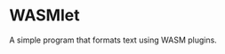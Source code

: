 <!-- cargo-rdme start -->

# WASMlet

A simple program that formats text using WASM plugins.

<!-- cargo-rdme end -->

